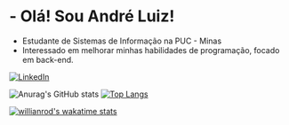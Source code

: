 
# - Olá! Sou André Luiz!

- Estudante de Sistemas de Informação na PUC - Minas
- Interessado em melhorar minhas habilidades de programação, focado em back-end.

[![LinkedIn](https://img.shields.io/badge/linkedin-%230077B5.svg?style=for-the-badge&logo=linkedin&logoColor=white)](https://linkedin.com/in/andre-luiz-viana-585a35239)




![Anurag's GitHub stats](https://github-readme-stats.vercel.app/api?username=AndreLViana&show_icons=true&theme=dark) 
[![Top Langs](https://github-readme-stats.vercel.app/api/top-langs/?username=AndreLViana&theme=dark)](https://github.com/anuraghazra/github-readme-stats)

   [![willianrod's wakatime stats](https://github-readme-stats.vercel.app/api/wakatime?username=AndreLViana&theme=dark)](https://github.com/anuraghazra/github-readme-stats)
   
   

   

   
   



     
   














<!---
AndreLViana/AndreLViana is a ✨ special ✨ repository because its `README.md` (this file) appears on your GitHub profile.
You can click the Preview link to take a look at your changes.
--->

